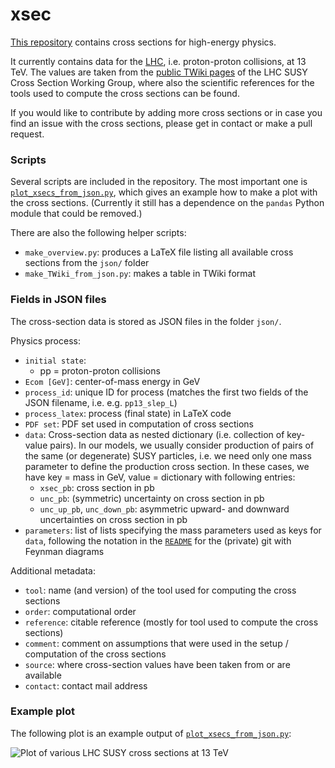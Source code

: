 # xsec
[This repository][1] contains cross sections for high-energy physics.

It currently contains data for the [LHC][2], i.e. proton-proton collisions, at 13 TeV. The values are taken from the [public TWiki pages][3] of the LHC SUSY Cross Section Working Group, where also the scientific references for the tools used to compute the cross sections can be found.

If you would like to contribute by adding more cross sections or in case you find an issue with the cross sections, please get in contact or make a pull request.

[1]: https://github.com/fuenfundachtzig/xsec
[2]: https://home.cern/science/accelerators/large-hadron-collider
[3]: https://twiki.cern.ch/twiki/bin/view/LHCPhysics/SUSYCrossSections

### Scripts
Several scripts are included in the repository. The most important one is [`plot_xsecs_from_json.py`](plot_xsecs_from_json.py), which gives an example how to make a plot with the cross sections. (Currently it still has a dependence on the `pandas` Python module that could be removed.)

There are also the following helper scripts:
* `make_overview.py`: produces a LaTeX file listing all available cross sections from the `json/` folder
* `make_TWiki_from_json.py`: makes a table in TWiki format


### Fields in JSON files
The cross-section data is stored as JSON files in the folder `json/`.

Physics process:
* `initial state`: 
  * pp = proton-proton collisions
* `Ecom [GeV]`: center-of-mass energy in GeV
* `process_id`: unique ID for process (matches the first two fields of the JSON filename, i.e. e.g. `pp13_slep_L`)
* `process_latex`: process (final state) in LaTeX code
* `PDF set`: PDF set used in computation of cross sections
* `data`: Cross-section data as nested dictionary (i.e. collection of key-value pairs). In our models, we usually consider production of pairs of the same (or degenerate) SUSY particles, i.e. we need only one mass parameter to define the production cross section. In these cases, we have key = mass in GeV, value = dictionary with following entries:
  * `xsec_pb`: cross section in pb
  * `unc_pb`: (symmetric) uncertainty on cross section in pb
  * `unc_up_pb`, `unc_down_pb`: asymmetric upward- and downward uncertainties on cross section in pb
* `parameters`: list of lists specifying the mass parameters used as keys for `data`, following the notation in the [`README`](https://gitlab.cern.ch/atlas-phys-susy-wg/feynmangraphs/) for the (private) git with Feynman diagrams

Additional metadata:
* `tool`: name (and version) of the tool used for computing the cross sections 
* `order`: computational order
* `reference`: citable reference (mostly for tool used to compute the cross sections)
* `comment`: comment on assumptions that were used in the setup / computation of the cross sections
* `source`: where cross-section values have been taken from or are available
* `contact`: contact mail address


### Example plot

The following plot is an example output of [`plot_xsecs_from_json.py`](plot_xsecs_from_json.py):
 
![Plot of various LHC SUSY cross sections at 13 TeV](https://twiki.cern.ch/twiki/pub/LHCPhysics/SUSYCrossSections/SUSY_xsecs_20190729.png "LHC SUSY cross sections at 13 TeV")
